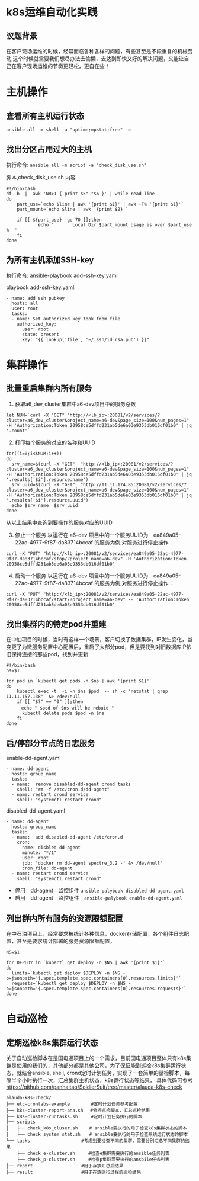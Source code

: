 # k8s运维自动化实践

## 议题背景

   在客户现场运维的时候，经常面临各种各样的问题，有些甚至是不段重复的机械劳动,这个时候就需要我们想尽办法去偷懒，去达到即快又好的解决问题，又能让自己在客户现场运维的节奏更轻松，更自在些！
  
# 主机操作 
   
## 查看所有主机运行状态

`ansible all -m shell -a "uptime;mpstat;free" -o`

## 找出分区占用过大的主机

执行命令: `ansible all -m script -a "check_disk_use.sh" `

脚本,check_disk_use.sh 内容
```
#!/bin/bash
df -h  |  awk 'NR>1 { print $5" "$6 }' | while read line
do
    part_use=`echo $line | awk '{print $1}' | awk -F% '{print $1}'`
	part_mount=`echo $line | awk '{print $2}'`
	    
	if [[ ${part_use} -ge 70 ]];then
	    	echo "       Local Dir $part_mount Usage is over $part_use %  "
	fi
done
```
## 为所有主机添加SSH-key

执行命令: ansible-playbook add-ssh-key.yaml

playbook add-ssh-key.yaml:  
```
- name: add ssh pubkey
  hosts: all
  user: root
  tasks:
  - name: Set authorized key took from file
    authorized_key:
      user: root
      state: present
      key: "{{ lookup('file', '~/.ssh/id_rsa.pub') }}"
```

# 集群操作

## 批量重启集群内所有服务

1. 获取a6_dev_cluster集群中a6-dev项目中的服务总数

```
let NUM=`curl -X "GET" "http://<lb_ip>:20081/v2/services/?cluster=a6_dev_cluster&project_name=a6-dev&page_size=100&num_pages=1" -H 'Authorization:Token 20958ce5dffd231ab5de6a03e9353db016df01b0' | jq '.count'`
```

2. 打印每个服务的对应的名称和UUID

```
for((i=0;i<$NUM;i++))
do
  srv_name=$(curl -X "GET"  "http://<lb_ip>:20081/v2/services/?cluster=a6_dev_cluster&project_name=a6-dev&page_size=100&num_pages=1" -H 'Authorization:Token 20958ce5dffd231ab5de6a03e9353db016df01b0' | jq '.results['$i'].resource.name')
  srv_uuid=$(curl -X "GET"  "http://11.11.174.85:20081/v2/services/?cluster=a6_dev_cluster&project_name=a6-dev&page_size=100&num_pages=1" -H 'Authorization:Token 20958ce5dffd231ab5de6a03e9353db016df01b0' | jq '.results['$i'].resource.uuid')
  echo $srv_name  $srv_uuid
done
```

从以上结果中查询到要操作的服务对应的UUID

3. 停止一个服务
以运行在 a6-dev 项目中的一个服务UUID为　ea849a05-22ac-4977-9f87-da83714bccaf 的服务为例,对服务进行停止操作：
```
curl -X "PUT" "http://<lb_ip>:20081/v2/services/ea849a05-22ac-4977-9f87-da83714bccaf/stop/?project_name=a6-dev" -H 'Authorization:Token 20958ce5dffd231ab5de6a03e9353db016df01b0'
```

4. 启动一个服务
以运行在 a6-dev 项目中的一个服务UUID为　ea849a05-22ac-4977-9f87-da83714bccaf 的服务为例,对服务进行停止操作：
```
curl -X "PUT" "http://<lb_ip>:20081/v2/services/ea849a05-22ac-4977-9f87-da83714bccaf/start/?project_name=a6-dev" -H 'Authorization:Token 20958ce5dffd231ab5de6a03e9353db016df01b0'
```

## 找出集群内的特定pod并重建

在中油项目的时候，当时有这样一个场景，客户切换了数据集群，IP发生变化，当变更了为微服务配置中心配置后，重启了大部分pod，但是要找到对旧数据库IP依旧保持连接的那些pod，找到并更新

```
#!/bin/bash
ns=$1

for pod in `kubectl get pods -n $ns | awk '{print $1}'`
do
	kubectl exec -t  -i -n $ns $pod  -- sh -c "netstat | grep 11.11.157.138"  &> /dev/null
	if [[ "$?" == "0" ]];then
	　echo " $pod of $ns will be rebuid "
	  kubectl delete pods $pod -n $ns
    fi
done
```

## 启/停部分节点的日志服务

enable-dd-agent.yaml
```
- name: dd-agent
  hosts: group_name
  tasks:
  - name:  remove disabled-dd-agent crond tasks
    shell: "rm -f /etc/cron.d/dd-agent" 
  - name: restart crond service
    shell: "systemctl restart crond" 
```

disabled-dd-agent.yaml
```
- name: dd-agent
  hosts: group_name
  tasks:
  - name:  add disabled-dd-agent /etc/cron.d
    cron:
      name: disbled dd-agent 
      minute: "*/1"
      user: root
      job: "docker rm dd-agent spectre_3.2 -f &> /dev/null"
      cron_file: dd-agent
  - name: restart crond service
    shell: "systemctl restart crond" 
```

* 停用　dd-agent　监控组件  `ansible-palybook disabled-dd-agent.yaml` 
* 启用　dd-agent　监控组件　`ansible-palybook enable-dd-agent.yaml`


## 列出群内所有服务的资源限额配置

在中石油项目上，经常要求被统计各种信息，docker存储配置，各个组件日志配置，甚至是要求统计部署的服务资源限额配置，

```
NS=$1

for DEPLOY in `kubectl get deploy -n $NS | awk '{print $1}'`
do
  limits=`kubectl get deploy $DEPLOY -n $NS -o=jsonpath='{.spec.template.spec.containers[0].resources.limits}'`
  requests=`kubectl get deploy $DEPLOY -n $NS -o=jsonpath='{.spec.template.spec.containers[0].resources.requests}'`
done
```


# 自动巡检

## 定期巡检k8s集群运行状态

关于自动巡检脚本在是国电通项目上的一个需求，目前国电通项目整体只有k8s集群是使用的我们的，其他部分都是其他公司，为了保证能到巡检k8s集群运行状态，就结合ansible, shell, crond定时计划任务，实现了一套简单的循检脚本，每隔半个小时执行一次，汇总集群主机状态，k8s运行状态等结果， 具体代码可参考　https://github.com/panhaitao/SoldierSuit/tree/master/alauda-k8s-check

```
alauda-k8s-check/
├── etc-crontabs-example        #定时计划任务参考配置
├── k8s-cluster-report-ana.sh　 #分析巡检脚本，汇总巡检结果
├── k8s-cluster-runtasks.sh     #定时计划任务执行的脚本
├── scripts
│   ├── check_k8s_cluser.sh　　 # ansible要执行的用于检查k8s集群状态的脚本
│   └── check_system_stat.sh　　# ansible要执行的用于检查系统运行状态的脚本
└── tasks　　　　　　　　　　　 #考虑到要检查不同的集群，需要分别汇总不同集群的结果
    ├── check_e-cluster.sh　　　#检查e集群需要执行的ansible任务列表
    ├── check_p-cluster.sh　　　#检查p集群需要执行的ansbile任务列表
├── report　　　　　　　　　　　#用于存放汇总后结果
├── result　　　　　　　　　　　#用于存放执行过程的巡检结果
```
